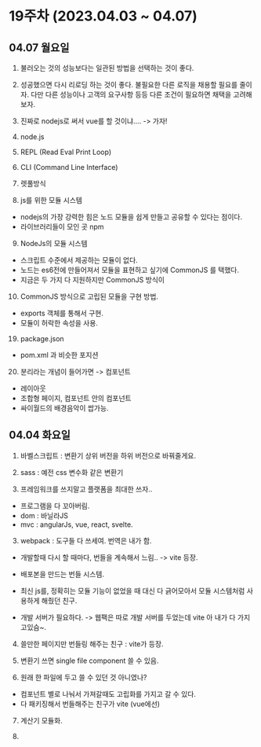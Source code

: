# 19주차 (2023.04.03 ~ 04.07)

## 04.07 월요일

1. 불러오는 것의 성능보다는 일관된 방법을 선택하는 것이 좋다.

2. 성공했으면 다시 리로딩 하는 것이 좋다. 불필요한 다른 로직을 채용할 필요를 줄이자.
   다만 다른 성능이나 고객의 요구사항 등등 다른 조건이 필요하면 채택을 고려해보자.

3. 진짜로 nodejs로 써서 vue를 할 것이냐.... -> 가자!

4. node.js

5. REPL (Read Eval Print Loop)

6. CLI (Command Line Interface)

7. 렛풀방식

8. js를 위한 모듈 시스템

- nodejs의 가장 강력한 힘은 노드 모듈을 쉽게 만들고 공유할 수 있다는 점이다.
- 라이브러리들이 모인 곳 npm

9. NodeJs의 모듈 시스템

- 스크립트 수준에서 제공하는 모듈이 없다.
- 노드는 es6전에 만들어져서 모듈을 표현하고 싶기에 CommonJS 를 택했다.
- 지금은 두 가지 다 지원하지만 CommonJS 방식이

10. CommonJS 방식으로 고립된 모듈을 구현 방법.

- exports 객체를 통해서 구현.
- 모듈이 허락한 속성을 사용.

19. package.json

- pom.xml 과 비슷한 포지션

20. 분리라는 개념이 들어가면 -> 컴포넌트

- 레이아웃
- 조합형 페이지, 컴포넌트 안의 컴포넌트
- 싸이월드의 배경음악이 쌉가능.

## 04.04 화요일

1. 바벨스크립트 : 변환기 상위 버전을 하위 버전으로 바꿔줄게요.

2. sass : 예전 css 변수화 같은 변환기

3. 프레임워크를 쓰지말고 플랫폼을 최대한 쓰자..

- 프로그램을 다 꼬아버림.
- dom : 바닐라JS
- mvc : angularJs, vue, react, svelte.

3. webpack : 도구들 다 쓰세여. 번역은 내가 함.

- 개발할때 다시 할 때마다, 번들을 계속해서 느림.. -> vite 등장.
- 배포본을 만드는 번들 시스템.
- 최신 js를, 정확히는 모듈 기능이 없었을 때 대신 다 긁어모아서 모듈 시스템처럼 사용하게 해줬던 친구.

- 개발 서버가 필요하다. -> 웹팩은 따로 개발 서버를 두었는데 vite 아 내가 다 가지고있슴~.

4. 쓸만한 페이지만 번들링 해주는 친구 : vite가 등장.

5. 변환기 쓰면 single file component 쓸 수 있음.

6. 원래 한 파일에 두고 쓸 수 있던 것 아니였나?

- 컴포넌트 별로 나눠서 가져갈때도 고립화를 가지고 갈 수 있다.
- 다 패키징해서 번들해주는 친구가 vite (vue에선)

7. 계산기 모듈화.

8. <script> type 중에 importmap 이 있따.


9. vue라는 친구는 이미 importmap을 설정한 상태.

10. 노드js에다가 사용할 변환기를 얹어서 라이브러리

- 변환기가 없을때 라이브러리로만

11. cdn이 뭐지?

- 제이쿼리 : 79%
- cdnjs 에서 받으면 통일도 되고 빠름.
- vue 도 cdn에서받는다

12. <script> 와 <script setup>

## 04.05 수요일

0. git 에서 vue 프로젝 받을때

- 해당 폴더로 경로 설정 후에 npm i 해서 모듈들 설치해줘야함.

1. 변환기가 사용될 수 있는 환경 - node

- 번들링, 패키징 -> 현재 vite 사용 중
- vue 2.0 시절에는 webpack 사용했었음.
- vite 가 dev 서버까지 내포해서 버벅임도 많이 줄었다.
- 확장자를 js대신 vue로
- vue 파일을 통한 장점
- composition 형태로 api들을 사용할 수 있다.

2. url에 따라서 원하는 컴포넌트를 바꿀 수 있어야 한다.

- page 전환 : 라우팅 또는 네비게이션
- vue Router : vue 에서 공식적으로 지원하는 라우팅 라이브러리.
- npm 말고도 yarn이 추가로 나왔는데 속도가 더 났다는 말이 있지만 npm이 아직 많다.
- maven과 gradle 같은 관계

3. router-view

4. 웹페이지는 보통 노출이 되기 위해서 만드는데 vue 라우팅을 통한 웹페이지는 소스가 굉장히 단순하게 나오는데 웹크롤링 같은 봇을 통한 친구들은 소스를 읽어서 노출을 시키기 되는데 이럴때 손해를 보게 되므로 웹 어플리케이션을 만드는데 좀 특화되어 있다고 볼 수 있다.

5. vue-router 를 통한 링크 태그를 <a> 대신 사용해야 할 것 같다.

6. createApp이 컨트롤러를 생성하고 모델을 반환하는 방법을 제시해준다.

7. MVC 패턴을 이해하고, model 기반으로 vue를 사용해서 만들고, 배포할 수 있느냐에 중점을 두고 공부하자.

- vue를 어떻게 만들었는지 까지는 투 머치.
